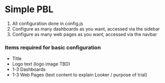 # Simple PBL

1. All configuration done in config.js
2. Configure as many dashboards as you want, accessed via the sidebar
3. Configure as many web pages as you want, accessed via the navbar

### Items required for basic configuration

- Title
- Logo text (logo image TBD)
- 1-3 Dashboards
- 1-3 Web Pages (text content to explain Looker / purpose of trial)